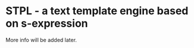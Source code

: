 STPL - a text template engine based on s-expression
===================================================

More info will be added later.

